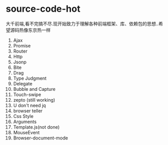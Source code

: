 # source-code-hot
大千前端,看不完搞不尽.现开始致力于理解各种前端框架、库、依赖包的思想..希望源码热像东京热一样

1. Ajax
2. Promise
3. Router
4. Http
5. Jsonp
6. Bite
7. Drag
8. Type Judgment
9. Delegate
10. Bubble and Capture
11. Touch-swipe
12. zepto (still working)
13. U don't need jq
14. browser teller
15. Css Style
16. Arguments
17. Template.js(not done)
18. MouseEvent
19. Browser-document-mode

